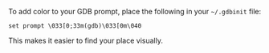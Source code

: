 To add color to your GDB prompt, place the following in your `~/.gdbinit` file:

```
set prompt \033[0;33m(gdb)\033[0m\040
```

This makes it easier to find your place visually.

